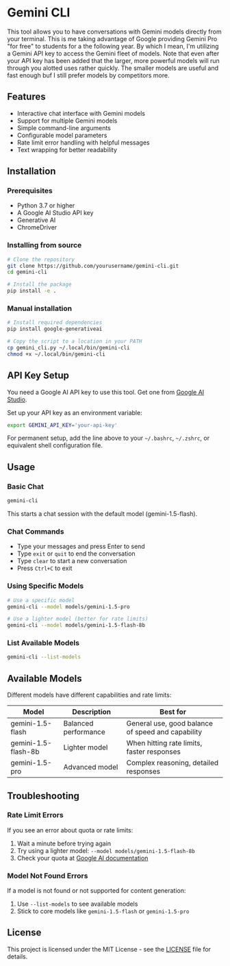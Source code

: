 # Gemini CLI

This tool allows you to have conversations with Gemini models directly from your terminal. This is me taking advantage of Google providing Gemini Pro "for free" to students for a the following year. By which I mean, I'm utilizing a Gemini API key to access the Gemini fleet of models. Note that even after your API key has been added that the larger, more powerful models will run through you alotted uses rather quickly. The smaller models are useful and fast enough buf I still prefer models by competitors more. 

## Features

- Interactive chat interface with Gemini models
- Support for multiple Gemini models
- Simple command-line arguments
- Configurable model parameters
- Rate limit error handling with helpful messages
- Text wrapping for better readability

## Installation

### Prerequisites

- Python 3.7 or higher
- A Google AI Studio API key
- Generative AI
- ChromeDriver

### Installing from source

```bash
# Clone the repository
git clone https://github.com/yourusername/gemini-cli.git
cd gemini-cli

# Install the package
pip install -e .
```

### Manual installation

```bash
# Install required dependencies
pip install google-generativeai

# Copy the script to a location in your PATH
cp gemini_cli.py ~/.local/bin/gemini-cli
chmod +x ~/.local/bin/gemini-cli
```

## API Key Setup

You need a Google AI API key to use this tool. Get one from [Google AI Studio](https://makersuite.google.com/app/apikey).

Set up your API key as an environment variable:

```bash
export GEMINI_API_KEY='your-api-key'
```

For permanent setup, add the line above to your `~/.bashrc`, `~/.zshrc`, or equivalent shell configuration file.

## Usage

### Basic Chat

```bash
gemini-cli
```

This starts a chat session with the default model (gemini-1.5-flash).

### Chat Commands

- Type your messages and press Enter to send
- Type `exit` or `quit` to end the conversation
- Type `clear` to start a new conversation
- Press `Ctrl+C` to exit

### Using Specific Models

```bash
# Use a specific model
gemini-cli --model models/gemini-1.5-pro

# Use a lighter model (better for rate limits)
gemini-cli --model models/gemini-1.5-flash-8b
```

### List Available Models

```bash
gemini-cli --list-models
```

## Available Models

Different models have different capabilities and rate limits:

| Model | Description | Best for |
|-------|-------------|----------|
| gemini-1.5-flash | Balanced performance | General use, good balance of speed and capability |
| gemini-1.5-flash-8b | Lighter model | When hitting rate limits, faster responses |
| gemini-1.5-pro | Advanced model | Complex reasoning, detailed responses |

## Troubleshooting

### Rate Limit Errors

If you see an error about quota or rate limits:

1. Wait a minute before trying again
2. Try using a lighter model: `--model models/gemini-1.5-flash-8b`
3. Check your quota at [Google AI documentation](https://ai.google.dev/gemini-api/docs/rate-limits)

### Model Not Found Errors

If a model is not found or not supported for content generation:

1. Use `--list-models` to see available models
2. Stick to core models like `gemini-1.5-flash` or `gemini-1.5-pro`

## License

This project is licensed under the MIT License - see the [LICENSE](LICENSE) file for details.

